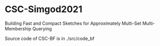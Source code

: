 # CSC-Simgod2021
Building Fast and Compact Sketches for Approximately Multi-Set Multi-Membership Querying

Source code of CSC-BF is in ./src/code_bf
